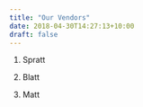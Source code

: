 ```yaml
---
title: "Our Vendors"
date: 2018-04-30T14:27:13+10:00
draft: false
---
```

1. Spratt

2. Blatt

3. Matt
